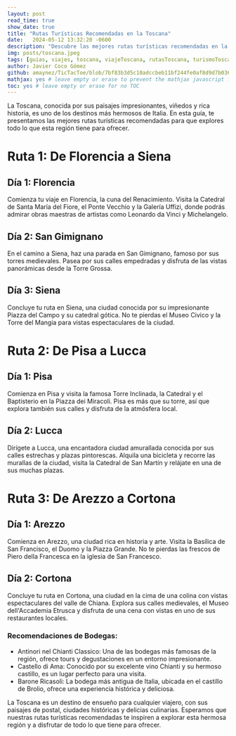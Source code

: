 ```yaml
---
layout: post
read_time: true
show_date: true
title: "Rutas Turísticas Recomendadas en la Toscana"
date:   2024-05-12 13:32:20 -0600
description: "Descubre las mejores rutas turísticas recomendadas en la Toscana. Explora viñedos, pueblos encantadores y lugares históricos con nuestra guía detallada."
img: posts/toscana.jpeg
tags: [guias, viajes, toscana, viajeToscana, rutasToscana, turismoToscana, guíaDeViaje]
author: Javier Coco Gómez
github: amaynez/TicTacToe/blob/7bf83b3d5c10adccbeb11bf244fe0af8d9d7b036/entities/Neural_Network.py#L199
mathjax: yes # leave empty or erase to prevent the mathjax javascript from loading
toc: yes # leave empty or erase for no TOC
---
```

La Toscana, conocida por sus paisajes impresionantes, viñedos y rica historia, es uno de los destinos más hermosos de Italia. En esta guía, te presentamos las mejores rutas turísticas recomendadas para que explores todo lo que esta región tiene para ofrecer.

# Ruta 1: De Florencia a Siena

## Día 1: Florencia
Comienza tu viaje en Florencia, la cuna del Renacimiento. Visita la Catedral de Santa María del Fiore, el Ponte Vecchio y la Galería Uffizi, donde podrás admirar obras maestras de artistas como Leonardo da Vinci y Michelangelo.

## Día 2: San Gimignano
En el camino a Siena, haz una parada en San Gimignano, famoso por sus torres medievales. Pasea por sus calles empedradas y disfruta de las vistas panorámicas desde la Torre Grossa.

## Día 3: Siena
Concluye tu ruta en Siena, una ciudad conocida por su impresionante Piazza del Campo y su catedral gótica. No te pierdas el Museo Civico y la Torre del Mangia para vistas espectaculares de la ciudad.

# Ruta 2: De Pisa a Lucca

## Día 1: Pisa
Comienza en Pisa y visita la famosa Torre Inclinada, la Catedral y el Baptisterio en la Piazza dei Miracoli. Pisa es más que su torre, así que explora también sus calles y disfruta de la atmósfera local.

## Día 2: Lucca
Dirígete a Lucca, una encantadora ciudad amurallada conocida por sus calles estrechas y plazas pintorescas. Alquila una bicicleta y recorre las murallas de la ciudad, visita la Catedral de San Martín y relájate en una de sus muchas plazas.

# Ruta 3: De Arezzo a Cortona

## Día 1: Arezzo
Comienza en Arezzo, una ciudad rica en historia y arte. Visita la Basílica de San Francisco, el Duomo y la Piazza Grande. No te pierdas las frescos de Piero della Francesca en la iglesia de San Francesco.

## Día 2: Cortona
Concluye tu ruta en Cortona, una ciudad en la cima de una colina con vistas espectaculares del valle de Chiana. Explora sus calles medievales, el Museo dell'Accademia Etrusca y disfruta de una cena con vistas en uno de sus restaurantes locales.

### Recomendaciones de Bodegas:
- Antinori nel Chianti Classico: Una de las bodegas más famosas de la región, ofrece tours y degustaciones en un entorno impresionante.
- Castello di Ama: Conocido por su excelente vino Chianti y su hermoso castillo, es un lugar perfecto para una visita.
- Barone Ricasoli: La bodega más antigua de Italia, ubicada en el castillo de Brolio, ofrece una experiencia histórica y deliciosa.

La Toscana es un destino de ensueño para cualquier viajero, con sus paisajes de postal, ciudades históricas y delicias culinarias. Esperamos que nuestras rutas turísticas recomendadas te inspiren a explorar esta hermosa región y a disfrutar de todo lo que tiene para ofrecer.
